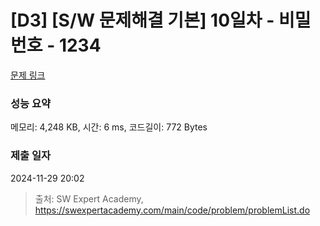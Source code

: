 # [D3] [S/W 문제해결 기본] 10일차 - 비밀번호 - 1234 

[문제 링크](https://swexpertacademy.com/main/code/problem/problemDetail.do?contestProbId=AV14_DEKAJcCFAYD) 

### 성능 요약

메모리: 4,248 KB, 시간: 6 ms, 코드길이: 772 Bytes

### 제출 일자

2024-11-29 20:02



> 출처: SW Expert Academy, https://swexpertacademy.com/main/code/problem/problemList.do